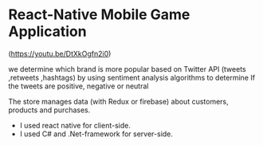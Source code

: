 # React-Native Mobile Game Application

(https://youtu.be/DtXkOgfn2i0)


we determine which brand is more popular based on Twitter API (tweets ,retweets ,hashtags) 
by using sentiment analysis algorithms to determine If the tweets are positive, negative or neutral
   
The store manages data (with Redux or firebase) about customers, products and purchases.

- I used react native for client-side. 
- I used C# and .Net-framework  for server-side. 








